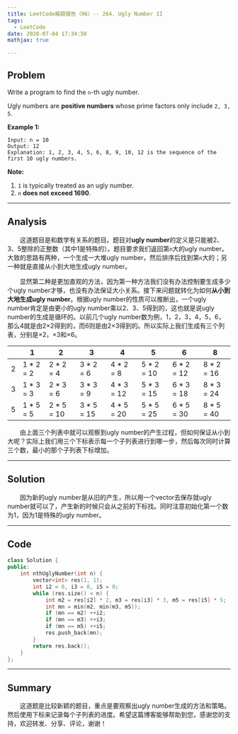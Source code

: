 ```yaml
---
title: LeetCode解题报告（96）-- 264. Ugly Number II
tags:
  - LeetCode
date: 2020-07-04 17:34:50
mathjax: true

---
```


## Problem

Write a program to find the `n`-th ugly number.

Ugly numbers are **positive numbers** whose prime factors only include `2, 3, 5`. 

<!-- more -->

**Example 1:**

```
Input: n = 10
Output: 12
Explanation: 1, 2, 3, 4, 5, 6, 8, 9, 10, 12 is the sequence of the first 10 ugly numbers.
```

**Note:**  

1. `1` is typically treated as an ugly number.
2. `n` **does not exceed 1690**.

------

## Analysis

&emsp;&emsp;这道题目是和数学有关系的题目。题目对**ugly number**的定义是只能被2、3、5整除的正整数（其中1是特殊的）。题目要求我们返回第`n`大的ugly number。大致的思路有两种，一个生成一大堆ugly number，然后排序后找到第`n`大的；另一种就是直接从小到大地生成ugly number。

&emsp;&emsp;显然第二种是更加直观的方法，因为第一种方法我们没有办法控制要生成多少个ugly number才够，也没有办法保证大小关系。接下来问题就转化为如何**从小到大地生成ugly number**。根据ugly number的性质可以推断出，一个ugly number肯定是由更小的ugly number乘以2、3、5得到的，这也就是说ugly number的生成是循环的。以前几个ugly number数为例，1，2，3，4，5，6，那么4就是由2$\times$2得到的，而6则是由2$\times$3得到的。所以实际上我们生成有三个列表，分别是$\times$2，$\times$3和$\times$6。

|      | 1         | 2          | 3          | 4          | 5          | 6          | 8          |
| ---- | --------- | ---------- | ---------- | ---------- | ---------- | ---------- | ---------- |
| 2    | 1 * 2 = 2 | 2 * 2 = 4  | 3 * 2 = 6  | 4 * 2 = 8  | 5 * 2 = 10 | 6 * 2 = 12 | 8 * 2 = 16 |
| 3    | 1 * 3 = 3 | 2 * 3 = 6  | 3 * 3 = 9  | 4 * 3 = 12 | 5 * 3 = 15 | 6 * 3 = 18 | 8 * 3 = 24 |
| 5    | 1 * 5 = 5 | 2 * 5 = 10 | 3 * 5 = 15 | 4 * 5 = 20 | 5 * 5 = 25 | 6 * 5 = 30 | 8 * 5 = 40 |

&emsp;&emsp;由上面三个列表中就可以观察到ugly number的产生过程，但如何保证从小到大呢？实际上我们用三个下标表示每一个子列表进行到哪一步，然后每次同时计算三个数，最小的那个子列表下标增加。

------

## Solution

&emsp;&emsp;因为新的ugly number是从旧的产生，所以用一个vector去保存就ugly number就可以了，产生新的时候只会从之前的下标找。同时注意初始化第一个数为1，因为1是特殊的ugly number。

------

## Code

```c++
class Solution {
public:
    int nthUglyNumber(int n) {
        vector<int> res(1, 1);
        int i2 = 0, i3 = 0, i5 = 0;
        while (res.size() < n) {
            int m2 = res[i2] * 2, m3 = res[i3] * 3, m5 = res[i5] * 5;
            int mn = min(m2, min(m3, m5));
            if (mn == m2) ++i2;
            if (mn == m3) ++i3;
            if (mn == m5) ++i5;
            res.push_back(mn);
        }
        return res.back();
    }
};
```

------

## Summary

&emsp;&emsp;这道题是比较新颖的题目，重点是要观察出ugly number生成的方法和策略。然后使用下标来记录每个子列表的进度。希望这篇博客能够帮助到您，感谢您的支持，欢迎转发、分享、评论，谢谢！
